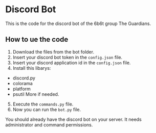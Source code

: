 # Discord Bot
This is the code for the discord bot of the 6b6t group The Guardians.

## How to ue the code
1. Download the files from the bot folder.
2. Insert your discord bot token in the `config.json` file.
3. Insert your discord application id in the `config.json` file.
4. Install this libarys:
  - discord.py
  - colorama
  - platform
  - psutil
  More if needed.
5. Execute the `commands.py` file.
6. Now you can run the `bot.py` file.

You should already have the discord bot on your server. It needs administrator and command permissions.

